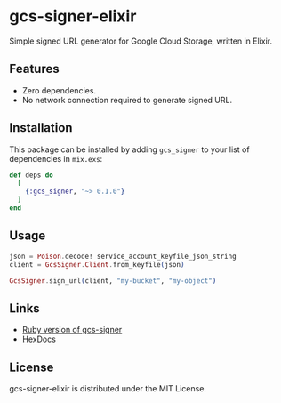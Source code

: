 # gcs-signer-elixir

Simple signed URL generator for Google Cloud Storage, written in Elixir.

## Features

* Zero dependencies.
* No network connection required to generate signed URL.

## Installation

This package can be installed
by adding `gcs_signer` to your list of dependencies in `mix.exs`:

```elixir
def deps do
  [
    {:gcs_signer, "~> 0.1.0"}
  ]
end
```

## Usage

```elixir
json = Poison.decode! service_account_keyfile_json_string
client = GcsSigner.Client.from_keyfile(json)

GcsSigner.sign_url(client, "my-bucket", "my-object")
```

## Links

* [Ruby version of gcs-signer](https://github.com/shakrmedia/gcs-signer)
* [HexDocs](https://hexdocs.pm/gcs_signer)

## License

gcs-signer-elixir is distributed under the MIT License.
